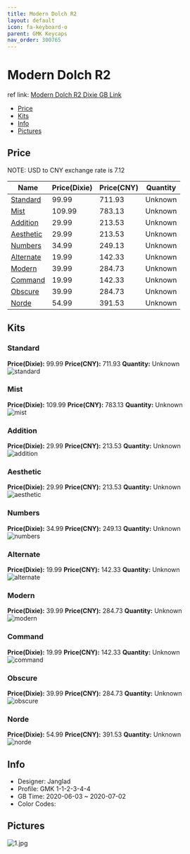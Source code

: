 ```yaml
---
title: Modern Dolch R2 
layout: default
icon: fa-keyboard-o
parent: GMK Keycaps
nav_order: 300765
---
```


# Modern Dolch R2 

ref link: [Modern Dolch R2 Dixie GB Link](https://dixiemech.store/products/gmk-modern-dolch-2-keycap-set)  
* [Price](#price)  
* [Kits](#kits)  
* [Info](#info)  
* [Pictures](#pictures)  


## Price  

NOTE: USD to CNY exchange rate is 7.12

| Name          | Price(Dixie)    |  Price(CNY) | Quantity |
| ------------- | ------------ |  ---------- | -------- |
|[Standard](#standard)|99.99|711.93|Unknown|
|[Mist](#mist)|109.99|783.13|Unknown|
|[Addition](#addition)|29.99|213.53|Unknown|
|[Aesthetic](#aesthetic)|29.99|213.53|Unknown|
|[Numbers](#numbers)|34.99|249.13|Unknown|
|[Alternate](#alternate)|19.99|142.33|Unknown|
|[Modern](#modern)|39.99|284.73|Unknown|
|[Command](#command)|19.99|142.33|Unknown|
|[Obscure](#obscure)|39.99|284.73|Unknown|
|[Norde](#norde)|54.99|391.53|Unknown|


## Kits  
### Standard  
**Price(Dixie):** 99.99    **Price(CNY):** 711.93    **Quantity:** Unknown  
<img src="{{ 'assets/images/gmk-keycaps/moderndolchr2/kits_pics/standard.jpg' | relative_url }}" alt="standard" class="image featured">

### Mist  
**Price(Dixie):** 109.99    **Price(CNY):** 783.13    **Quantity:** Unknown  
<img src="{{ 'assets/images/gmk-keycaps/moderndolchr2/kits_pics/mist.jpg' | relative_url }}" alt="mist" class="image featured">

### Addition  
**Price(Dixie):** 29.99    **Price(CNY):** 213.53    **Quantity:** Unknown  
<img src="{{ 'assets/images/gmk-keycaps/moderndolchr2/kits_pics/addition.jpg' | relative_url }}" alt="addition" class="image featured">

### Aesthetic  
**Price(Dixie):** 29.99    **Price(CNY):** 213.53    **Quantity:** Unknown  
<img src="{{ 'assets/images/gmk-keycaps/moderndolchr2/kits_pics/aesthetic.jpg' | relative_url }}" alt="aesthetic" class="image featured">

### Numbers  
**Price(Dixie):** 34.99    **Price(CNY):** 249.13    **Quantity:** Unknown  
<img src="{{ 'assets/images/gmk-keycaps/moderndolchr2/kits_pics/numbers.jpg' | relative_url }}" alt="numbers" class="image featured">

### Alternate  
**Price(Dixie):** 19.99    **Price(CNY):** 142.33    **Quantity:** Unknown  
<img src="{{ 'assets/images/gmk-keycaps/moderndolchr2/kits_pics/alternate.jpg' | relative_url }}" alt="alternate" class="image featured">

### Modern  
**Price(Dixie):** 39.99    **Price(CNY):** 284.73    **Quantity:** Unknown  
<img src="{{ 'assets/images/gmk-keycaps/moderndolchr2/kits_pics/modern.jpg' | relative_url }}" alt="modern" class="image featured">

### Command  
**Price(Dixie):** 19.99    **Price(CNY):** 142.33    **Quantity:** Unknown  
<img src="{{ 'assets/images/gmk-keycaps/moderndolchr2/kits_pics/command.jpg' | relative_url }}" alt="command" class="image featured">

### Obscure  
**Price(Dixie):** 39.99    **Price(CNY):** 284.73    **Quantity:** Unknown  
<img src="{{ 'assets/images/gmk-keycaps/moderndolchr2/kits_pics/obscure.jpg' | relative_url }}" alt="obscure" class="image featured">

### Norde  
**Price(Dixie):** 54.99    **Price(CNY):** 391.53    **Quantity:** Unknown  
<img src="{{ 'assets/images/gmk-keycaps/moderndolchr2/kits_pics/norde.jpg' | relative_url }}" alt="norde" class="image featured">


## Info  
* Designer: Janglad  
* Profile: GMK 1-1-2-3-4-4  
* GB Time: 2020-06-03 ~ 2020-07-02  
* Color Codes:  


## Pictures  
<img src="{{ 'assets/images/gmk-keycaps/moderndolchr2/rendering_pics/1.jpg' | relative_url }}" alt="1.jpg" class="image featured">
